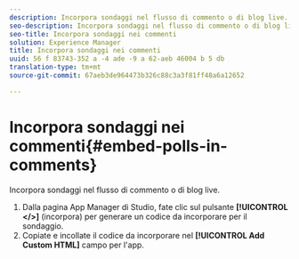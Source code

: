 ```yaml
---
description: Incorpora sondaggi nel flusso di commento o di blog live.
seo-description: Incorpora sondaggi nel flusso di commento o di blog live.
seo-title: Incorpora sondaggi nei commenti
solution: Experience Manager
title: Incorpora sondaggi nei commenti
uuid: 56 f 83743-352 a -4 ade -9 a 62-aeb 46004 b 5 db
translation-type: tm+mt
source-git-commit: 67aeb3de964473b326c88c3a3f81ff48a6a12652

---
```



# Incorpora sondaggi nei commenti{#embed-polls-in-comments}

Incorpora sondaggi nel flusso di commento o di blog live.

1. Dalla pagina App Manager di Studio, fate clic sul pulsante **[!UICONTROL </>]** (incorpora) per generare un codice da incorporare per il sondaggio.
1. Copiate e incollate il codice da incorporare nel **[!UICONTROL Add Custom HTML]** campo per l'app.
